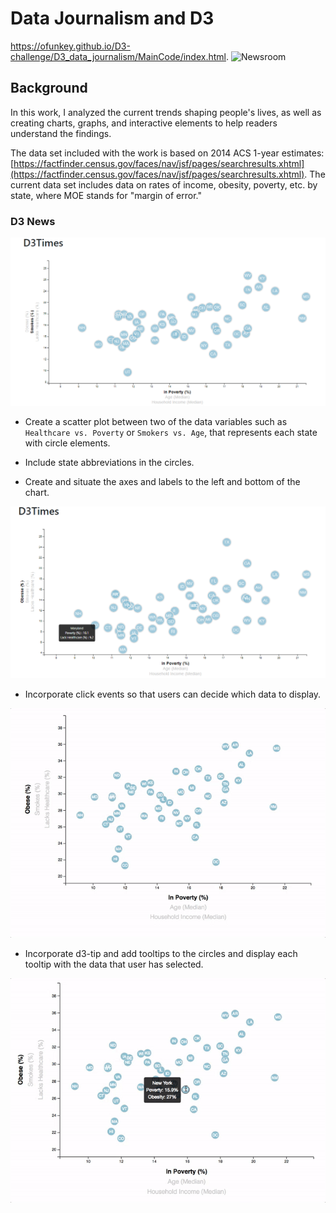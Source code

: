 # Data Journalism and D3

https://ofunkey.github.io/D3-challenge/D3_data_journalism/MainCode/index.html.
![Newsroom](https://media.giphy.com/media/v2xIous7mnEYg/giphy.gif)

## Background

In this work, I analyzed the current trends shaping people's lives, as well as creating charts, graphs, and interactive elements to help readers understand the findings.

The data set included with the work is based on 2014 ACS 1-year estimates: [https://factfinder.census.gov/faces/nav/jsf/pages/searchresults.xhtml](https://factfinder.census.gov/faces/nav/jsf/pages/searchresults.xhtml). The current data set includes data on rates of income, obesity, poverty, etc. by state, where MOE stands for "margin of error."


### D3 News

![scatter](https://github.com/ofunkey/D3-challenge/blob/master/D3_data_journalism/Images/scatter.png)

* Create a scatter plot between two of the data variables such as `Healthcare vs. Poverty` or `Smokers vs. Age`, that represents each state with circle elements. 

* Include state abbreviations in the circles.

* Create and situate the axes and labels to the left and bottom of the chart.

![tooltip](https://github.com/ofunkey/D3-challenge/blob/master/D3_data_journalism/Images/tooltip.png)

* Incorporate click events so that users can decide which data to display. 

![animated-scatter](https://github.com/ofunkey/D3-challenge/blob/master/D3_data_journalism/Images/animated-scatter.gif)

* Incorporate d3-tip and add tooltips to the circles and display each tooltip with the data that user has selected.

![animated-tooltip](https://github.com/ofunkey/D3-challenge/blob/master/D3_data_journalism/Images/animated-tooltip.gif)


